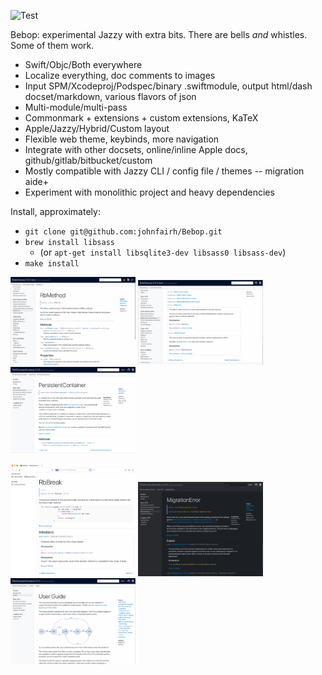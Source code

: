 ![Test](https://github.com/johnfairh/Bebop/workflows/Test/badge.svg)

Bebop: experimental Jazzy with extra bits.  There are bells _and_ whistles.  Some of them work.
* Swift/Objc/Both everywhere
* Localize everything, doc comments to images
* Input SPM/Xcodeproj/Podspec/binary .swiftmodule, output html/dash docset/markdown, various flavors of json
* Multi-module/multi-pass
* Commonmark + extensions + custom extensions, KaTeX
* Apple/Jazzy/Hybrid/Custom layout 
* Flexible web theme, keybinds, more navigation
* Integrate with other docsets, online/inline Apple docs, github/gitlab/bitbucket/custom
* Mostly compatible with Jazzy CLI / config file / themes -- migration aide+
* Experiment with monolithic project and heavy dependencies

Install, approximately:
* `git clone git@github.com:johnfairh/Bebop.git`
* `brew install libsass`
    * (or `apt-get install libsqlite3-dev libsass0 libsass-dev`)
* `make install`


<img src="images/example-separate.png" width="200" title="child-item-style=separate, close to apple.com style"> <img src="images/example-nested.png" width="200" title="trad jazzy nested style"> <img src="images/example-objc.png" width="200" title="objc/swift mode">

<img src="images/example-dash.png" width="200" title="dash docset"> <img src="images/example-dark.png" width="200" title="dark mode"> <img src="images/example-guide.png" width="200" title="guide presentation">
